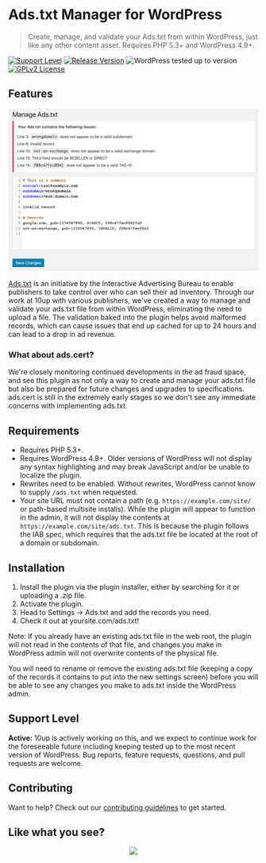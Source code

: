 # Ads.txt Manager for WordPress

> Create, manage, and validate your Ads.txt from within WordPress, just like any other content asset. Requires PHP 5.3+ and WordPress 4.9+.

[![Support Level](https://img.shields.io/badge/support-active-green.svg)](#support-level) [![Release Version](https://img.shields.io/github/tag/10up/ads-txt.svg?label=release)](https://github.com/10up/ads-txt/releases/latest) ![WordPress tested up to version](https://img.shields.io/badge/WordPress-v5.2%20tested-success.svg) [![GPLv2 License](https://img.shields.io/github/license/10up/ads-txt.svg)](https://github.com/10up/ads-txt/blob/develop/LICENSE.md)

## Features

![Screenshot of ads.txt editor](.wordpress-org/screenshot-1.png "Example of editing an ads.txt file with errors")

[Ads.txt](https://iabtechlab.com/ads-txt/) is an initiative by the Interactive Advertising Bureau to enable publishers to take control over who can sell their ad inventory. Through our work at 10up with various publishers, we've created a way to manage and validate your ads.txt file from within WordPress, eliminating the need to upload a file. The validation baked into the plugin helps avoid malformed records, which can cause issues that end up cached for up to 24 hours and can lead to a drop in ad revenue.

### What about ads.cert?

We're closely monitoring continued developments in the ad fraud space, and see this plugin as not only a way to create and manage your ads.txt file but also be prepared for future changes and upgrades to specifications. ads.cert is still in the extremely early stages so we don't see any immediate concerns with implementing ads.txt.

## Requirements

* Requires PHP 5.3+.
* Requires WordPress 4.9+. Older versions of WordPress will not display any syntax highlighting and may break JavaScript and/or be unable to localize the plugin.
* Rewrites need to be enabled. Without rewrites, WordPress cannot know to supply `/ads.txt` when requested.
* Your site URL must not contain a path (e.g. `https://example.com/site/` or path-based multisite installs). While the plugin will appear to function in the admin, it will not display the contents at `https://example.com/site/ads.txt`. This is because the plugin follows the IAB spec, which requires that the ads.txt file be located at the root of a domain or subdomain.

## Installation

1. Install the plugin via the plugin installer, either by searching for it or uploading a .zip file.
1. Activate the plugin.
1. Head to Settings → Ads.txt and add the records you need.
1. Check it out at yoursite.com/ads.txt!

Note: If you already have an existing ads.txt file in the web root, the plugin will not read in the contents of that file, and changes you make in WordPress admin will not overwrite contents of the physical file. 

You will need to rename or remove the existing ads.txt file (keeping a copy of the records it contains to put into the new settings screen) before you will be able to see any changes you make to ads.txt inside the WordPress admin. 

## Support Level

**Active:** 10up is actively working on this, and we expect to continue work for the foreseeable future including keeping tested up to the most recent version of WordPress.  Bug reports, feature requests, questions, and pull requests are welcome.

## Contributing

Want to help? Check out our [contributing guidelines](CONTRIBUTING.md) to get started.

## Like what you see?

<p align="center">
<a href="http://10up.com/contact/"><img src="https://10updotcom-wpengine.s3.amazonaws.com/uploads/2016/10/10up-Github-Banner.png" width="850"></a>
</p>
